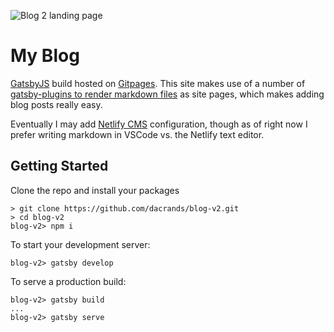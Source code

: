 ![Blog 2 landing page](https://i.imgur.com/ubOEnhx.jpg)

# My Blog
[GatsbyJS](https://www.gatsbyjs.org/) build hosted on [Gitpages](https://pages.github.com/). This site makes use of a number of [gatsby-plugins to render markdown files](https://www.gatsbyjs.org/docs/adding-markdown-pages/) as site pages, which makes adding blog posts really easy. 

Eventually I may add [Netlify CMS](https://www.netlifycms.org/) configuration, though as of right now I prefer writing markdown in VSCode vs. the Netlify text editor.

## Getting Started
Clone the repo and install your packages

```
> git clone https://github.com/dacrands/blog-v2.git
> cd blog-v2
blog-v2> npm i 
```

To start your development server:
```
blog-v2> gatsby develop
```

To serve a production build:
```
blog-v2> gatsby build
...
blog-v2> gatsby serve
```